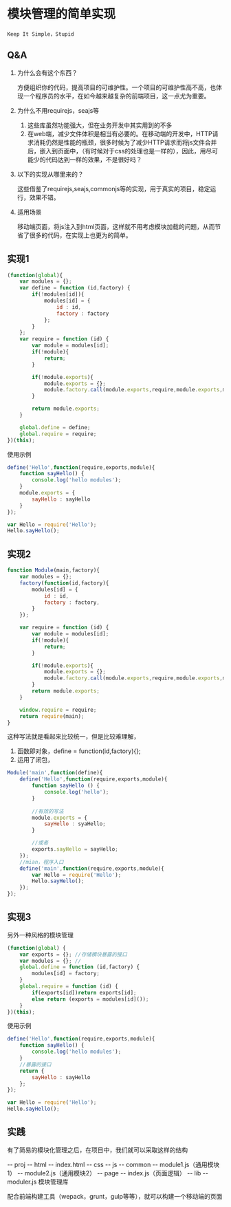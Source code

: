 # 模块管理的简单实现

`Keep It Simple，Stupid`

## Q&A

1. 为什么会有这个东西？

    方便组织你的代码，提高项目的可维护性。一个项目的可维护性高不高，也体现一个程序员的水平，在如今越来越复杂的前端项目，这一点尤为重要。

2. 为什么不用requirejs，seajs等

    1. 这些库虽然功能强大，但在业务开发中其实用到的不多
    2. 在web端，减少文件体积是相当有必要的。在移动端的开发中，HTTP请求消耗仍然是性能的瓶颈，很多时候为了减少HTTP请求而将js文件合并后，嵌入到页面中，（有时候对于css的处理也是一样的），因此，用尽可能少的代码达到一样的效果，不是很好吗？
   
3. 以下的实现从哪里来的？

    这些借鉴了requirejs,seajs,commonjs等的实现，用于真实的项目，稳定运行，效果不错。

4. 适用场景

    移动端页面，将js注入到html页面，这样就不用考虑模块加载的问题，从而节省了很多的代码，在实现上也更为的简单。

## 实现1

```javascript
(function(global){
    var modules = {};
    var define = function (id,factory) {
        if(!modules[id]){
            modules[id] = {
                id : id,
                factory : factory
            };
        }
    };
    var require = function (id) {
        var module = modules[id];
        if(!module){
            return;
        }

        if(!module.exports){
            module.exports = {};
            module.factory.call(module.exports,require,module.exports,module);
        }

        return module.exports;
    }

    global.define = define;
    global.require = require;
})(this);
```

使用示例

```javascript
define('Hello',function(require,exports,module){
    function sayHello() {
        console.log('hello modules');
    }
    module.exports = {
        sayHello : sayHello
    }
});

var Hello = require('Hello');
Hello.sayHello();
```


## 实现2

```javascript
function Module(main,factory){
    var modules = {};
    factory(function(id,factory){
        modules[id] = {
            id : id,
            factory : factory,
        }
    });

    var require = function (id) {
        var module = modules[id];
        if(!module){
            return;
        }

        if(!module.exports){
            module.exports = {};
            module.factory.call(module.exports,require,module.exports,module);
        }
        return module.exports;
    }

    window.require = require;
    return require(main);
}
```

这种写法就是看起来比较统一，但是比较难理解，

1. 函数即对象，define = function(id,factory){}; 
2. 运用了闭包，

```javascript
Module('main',function(define){
    define('Hello',function(require,exports,module){
        function sayHello () {
            console.log('hello');
        }
        
        //有效的写法
        module.exports = {
            sayHello : syaHello;
        }

        //或者
        exports.sayHello = sayHello;
    });
    //mian，程序入口
    define('main',function(require,exports,module){
        var Hello = require('Hello');
        Hello.sayHello();
    });
});
```

## 实现3

另外一种风格的模块管理

```javascript
(function(global) {
    var exports = {}; //存储模块暴露的接口
    var modules = {}; // 
    global.define = function (id,factory) {
        modules[id] = factory;
    }
    global.require = function (id) {
        if(exports[id])return exports[id];
        else return (exports = modules[id]());
    }
})(this);
```

使用示例

```javascript
define('Hello',function(require,exports,module){
    function sayHello() {
        console.log('hello modules');
    }
    //暴露的接口
    return {
        sayHello : sayHello
    };
});

var Hello = require('Hello');
Hello.sayHello();
```

## 实践

有了简易的模块化管理之后，在项目中，我们就可以采取这样的结构

-- proj
    -- html
        -- index.html
    -- css
    -- js
        -- common
            -- module1.js（通用模块1）
            -- module2.js（通用模块2）
        -- page
            -- index.js（页面逻辑）
        -- lib
            -- moduler.js 模块管理库

配合前端构建工具（wepack，grunt，gulp等等），就可以构建一个移动端的页面

